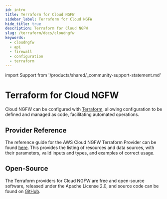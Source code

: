 ```yaml
---
id: intro
title: Terraform for Cloud NGFW
sidebar_label: Terraform for Cloud NGFW
hide_title: true
description: Terraform for Cloud NGFW
slug: /terraform/docs/cloudngfw
keywords:
  - cloudngfw
  - api
  - firewall
  - configuration
  - terraform
---
```


import Support from '/products/shared/\_community-support-statement.md'

# Terraform for Cloud NGFW

Cloud NGFW can be configured with [Terraform](https://www.terraform.io), allowing configuration to be defined and managed as code, facilitating automated operations.

<!---
This documentation is split into four sections:

- Getting started tutorials: Start here if you are new to Terraform for Cloud NGFW
- How-to guides: Useful for achieving specific real-world objectives or solving specific real-world challenges
- Background info: Higher level content discussing the "why"
- Reference documentation: Lists the modules available for Cloud NGFW, with their correct usage including examples
-->

## Provider Reference

The reference guide for the AWS Cloud NGFW Terraform Provider can be found [here](https://registry.terraform.io/providers/PaloAltoNetworks/cloudngfwaws/latest/docs). This provides the listing of resources and data sources, with their parameters, valid inputs and types, and examples of correct usage.

## Open-Source

The Terraform providers for Cloud NGFW are free and open-source software, released under the Apache License 2.0, and source code can be found on [GitHub](https://github.com/PaloAltoNetworks/terraform-provider-cloudngfwaws).

<Support/>
